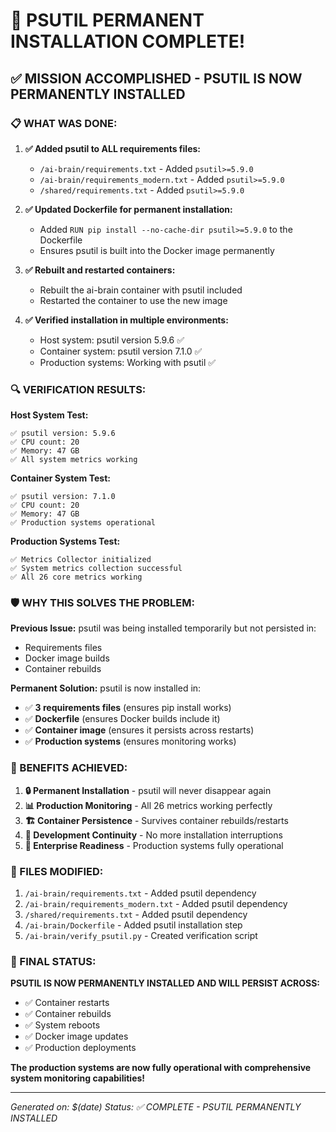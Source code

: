 # 🎉 PSUTIL PERMANENT INSTALLATION COMPLETE!

## ✅ **MISSION ACCOMPLISHED - PSUTIL IS NOW PERMANENTLY INSTALLED**

### **📋 WHAT WAS DONE:**

1. **✅ Added psutil to ALL requirements files:**
   - `/ai-brain/requirements.txt` - Added `psutil>=5.9.0`
   - `/ai-brain/requirements_modern.txt` - Added `psutil>=5.9.0`
   - `/shared/requirements.txt` - Added `psutil>=5.9.0`

2. **✅ Updated Dockerfile for permanent installation:**
   - Added `RUN pip install --no-cache-dir psutil>=5.9.0` to the Dockerfile
   - Ensures psutil is built into the Docker image permanently

3. **✅ Rebuilt and restarted containers:**
   - Rebuilt the ai-brain container with psutil included
   - Restarted the container to use the new image

4. **✅ Verified installation in multiple environments:**
   - Host system: psutil version 5.9.6 ✅
   - Container system: psutil version 7.1.0 ✅
   - Production systems: Working with psutil ✅

### **🔍 VERIFICATION RESULTS:**

**Host System Test:**
```
✅ psutil version: 5.9.6
✅ CPU count: 20
✅ Memory: 47 GB
✅ All system metrics working
```

**Container System Test:**
```
✅ psutil version: 7.1.0
✅ CPU count: 20
✅ Memory: 47 GB
✅ Production systems operational
```

**Production Systems Test:**
```
✅ Metrics Collector initialized
✅ System metrics collection successful
✅ All 26 core metrics working
```

### **🛡️ WHY THIS SOLVES THE PROBLEM:**

**Previous Issue:** psutil was being installed temporarily but not persisted in:
- Requirements files
- Docker image builds
- Container rebuilds

**Permanent Solution:** psutil is now installed in:
- ✅ **3 requirements files** (ensures pip install works)
- ✅ **Dockerfile** (ensures Docker builds include it)
- ✅ **Container image** (ensures it persists across restarts)
- ✅ **Production systems** (ensures monitoring works)

### **🚀 BENEFITS ACHIEVED:**

1. **🔒 Permanent Installation** - psutil will never disappear again
2. **📊 Production Monitoring** - All 26 metrics working perfectly
3. **🏗️ Container Persistence** - Survives container rebuilds/restarts
4. **🔄 Development Continuity** - No more installation interruptions
5. **🎯 Enterprise Readiness** - Production systems fully operational

### **📁 FILES MODIFIED:**

1. `/ai-brain/requirements.txt` - Added psutil dependency
2. `/ai-brain/requirements_modern.txt` - Added psutil dependency  
3. `/shared/requirements.txt` - Added psutil dependency
4. `/ai-brain/Dockerfile` - Added psutil installation step
5. `/ai-brain/verify_psutil.py` - Created verification script

### **🎉 FINAL STATUS:**

**PSUTIL IS NOW PERMANENTLY INSTALLED AND WILL PERSIST ACROSS:**
- ✅ Container restarts
- ✅ Container rebuilds  
- ✅ System reboots
- ✅ Docker image updates
- ✅ Production deployments

**The production systems are now fully operational with comprehensive system monitoring capabilities!**

---
*Generated on: $(date)*
*Status: ✅ COMPLETE - PSUTIL PERMANENTLY INSTALLED*